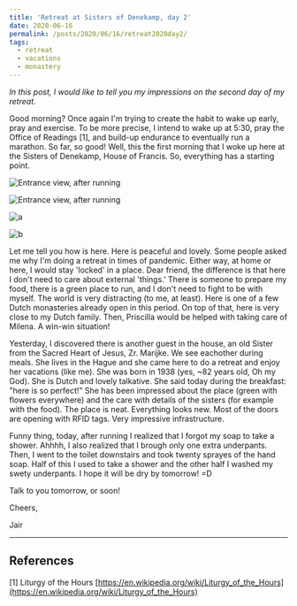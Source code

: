 ```yaml
---
title: 'Retreat at Sisters of Denekamp, day 2'
date: 2020-06-16
permalink: /posts/2020/06/16/retreat2020day2/
tags:
  - retreat
  - vacations
  - monastery
---
```


*In this post, I would like to tell you my impressions on the second day of my retreat.*

Good morning? Once again I'm trying to create the habit to wake up early, pray and exercise. To be more precise, I intend to wake up at 5:30, pray the Office of Readings [1], and build-up endurance to eventually run a marathon. So far, so good! Well, this the first morning that I woke up here at the Sisters of Denekamp, House of Francis. So, everything has a starting point.

![Entrance view, after running](https://photos.app.goo.gl/C62ZHJ449nNx3gHr8 "Entrance view, after running")


![Entrance view, after running](https://photos.google.com/share/AF1QipOj5FXU4x1AmftyLNH35Sht4jKFQe7yV-YSo4mNmo43_zBIVlqqY22fJ9p7pVxvYw/photo/AF1QipMgqwBV4a2zDYelPVqoJsKYfQSqB0W2ZnZM6a-e?key=dUZBU295MzJjcTlDM01tTWVHb2RGUEZnWVlIZFRR "Entrance view, after running")

![a](https://photos.app.goo.gl/C62ZHJ449nNx3gHr8?raw=true)

![b](https://photos.google.com/share/AF1QipOj5FXU4x1AmftyLNH35Sht4jKFQe7yV-YSo4mNmo43_zBIVlqqY22fJ9p7pVxvYw/photo/AF1QipMgqwBV4a2zDYelPVqoJsKYfQSqB0W2ZnZM6a-e?key=dUZBU295MzJjcTlDM01tTWVHb2RGUEZnWVlIZFRR?raw=true)



Let me tell you how is here. Here is peaceful and lovely. Some people asked me why I'm doing a retreat in times of pandemic. Either way, at home or here, I would stay 'locked' in a place. Dear friend, the difference is that here I don't need to care about external 'things.' There is someone to prepare my food, there is a green place to run, and I don't need to fight to be with myself. The world is very distracting (to me, at least). Here is one of a few Dutch monasteries already open in this period. On top of that, here is very close to my Dutch family. Then, Priscilla would be helped with taking care of Milena. A win-win situation!

Yesterday, I discovered there is another guest in the house, an old Sister from the Sacred Heart of Jesus, Zr. Marijke. We see eachother during meals. She lives in the Hague and she came here to do a retreat and enjoy her vacations (like me). She was born in 1938 (yes, ~82 years old, Oh my God). She is Dutch and lovely talkative. She said today during the breakfast: "here is so perfect!" She has been impressed about the place (green with flowers everywhere) and the care with details of the sisters (for example with the food). The place is neat. Everything looks new. Most of the doors are opening with RFID tags. Very impressive infrastructure.

Funny thing, today, after running I realized that I forgot my soap to take a shower. Ahhhh, I also realized that I brough only one extra underpants. Then, I went to the toilet downstairs and took twenty sprayes of the hand soap. Half of this I used to take a shower and the other half I washed my swety underpants. I hope it will be dry by tomorrow! =D 

Talk to you tomorrow, or soon!

Cheers,

Jair

----
## References
[1] Liturgy of the Hours [https://en.wikipedia.org/wiki/Liturgy_of_the_Hours](https://en.wikipedia.org/wiki/Liturgy_of_the_Hours)
